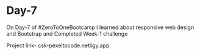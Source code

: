 # Day-7

On Day-7 of #ZeroToOneBootcamp I learned about responsive web design and Bootstrap and Completed Week-1 challenge

Project link- csk-pexeltocode.netligy.app
